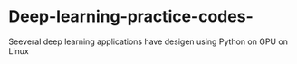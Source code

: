 # Deep-learning-practice-codes-
Seeveral deep learning applications have desigen using Python on GPU on Linux
